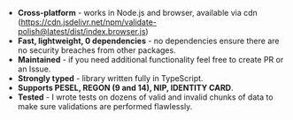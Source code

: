 -   **Cross-platform** - works in Node.js and browser, available via cdn (https://cdn.jsdelivr.net/npm/validate-polish@latest/dist/index.browser.js)
-   **Fast, lightweight, 0 dependencies** - no dependencies ensure there are no security breaches from other packages.
-   **Maintained** - if you need additional functionality feel free to create PR or an Issue.
-   **Strongly typed** - library written fully in TypeScript.
-   **Supports PESEL, REGON (9 and 14), NIP, IDENTITY CARD**.
-   **Tested** - I wrote tests on dozens of valid and invalid chunks of data to make sure validations are performed flawlessly.
